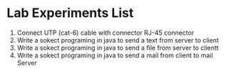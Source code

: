 # Lab Experiments List
1. Connect UTP (cat-6) cable with connector RJ-45 connector 
2. Write a sokect programing in java to send a text from server to client
3. Write a sokect programing in java to send a file from server to clientt
4. Write a sokect programing in java to send a mail from client to mail Server
